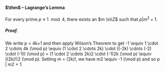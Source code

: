 #### $\thm$ – Lagrange’s Lemma
For every prime $p \equiv 1 \mod 4$, there exists an $m \in\Z$ such that $p | m^{2} + 1$.

##### *Proof.*
We write p = 4k+1 and then apply Wilson’s Theorem 
to get 
-1 \equiv 1 \cdot 2 \cdots 4k (\mod p) 
\equiv (1 \cdot 2 \cdots 2k) \cdot ((-2k) \cdots (-2) \cdot (-1)) (\mod p) 
= (1 \cdot 2 \cdots 2k)2 \cdot (-1)2k (\mod p) 
\equiv ((2k)!)2 (\mod p). 
Setting m = (2k)!, we have m2 \equiv -1 (\mod p) and so p | m2 + 1.